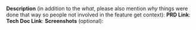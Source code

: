 **Description** (in addition to the _what_, please also mention _why_ things were done that way so people not involved in the feature get context): 
**PRD Link**:
**Tech Doc Link**:
**Screenshots** (optional):